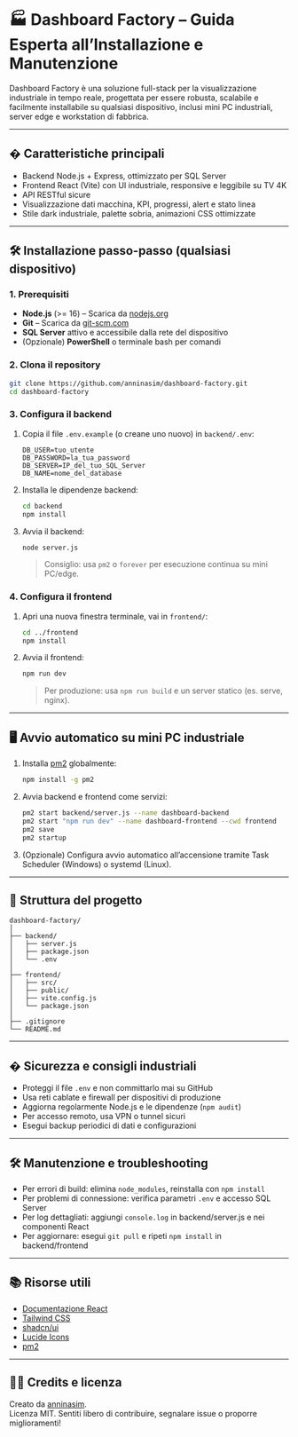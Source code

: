 
# 🏭 Dashboard Factory – Guida Esperta all’Installazione e Manutenzione

Dashboard Factory è una soluzione full-stack per la visualizzazione industriale in tempo reale, progettata per essere robusta, scalabile e facilmente installabile su qualsiasi dispositivo, inclusi mini PC industriali, server edge e workstation di fabbrica.

---

## � Caratteristiche principali

- Backend Node.js + Express, ottimizzato per SQL Server
- Frontend React (Vite) con UI industriale, responsive e leggibile su TV 4K
- API RESTful sicure
- Visualizzazione dati macchina, KPI, progressi, alert e stato linea
- Stile dark industriale, palette sobria, animazioni CSS ottimizzate

---

## 🛠️ Installazione passo-passo (qualsiasi dispositivo)

### 1. Prerequisiti

- **Node.js** (>= 16) – Scarica da [nodejs.org](https://nodejs.org/)
- **Git** – Scarica da [git-scm.com](https://git-scm.com/)
- **SQL Server** attivo e accessibile dalla rete del dispositivo
- (Opzionale) **PowerShell** o terminale bash per comandi

### 2. Clona il repository

```bash
git clone https://github.com/anninasim/dashboard-factory.git
cd dashboard-factory
```

### 3. Configura il backend

1. Copia il file `.env.example` (o creane uno nuovo) in `backend/.env`:
   ```env
   DB_USER=tuo_utente
   DB_PASSWORD=la_tua_password
   DB_SERVER=IP_del_tuo_SQL_Server
   DB_NAME=nome_del_database
   ```
2. Installa le dipendenze backend:
   ```bash
   cd backend
   npm install
   ```
3. Avvia il backend:
   ```bash
   node server.js
   ```
   > Consiglio: usa `pm2` o `forever` per esecuzione continua su mini PC/edge.

### 4. Configura il frontend

1. Apri una nuova finestra terminale, vai in `frontend/`:
   ```bash
   cd ../frontend
   npm install
   ```
2. Avvia il frontend:
   ```bash
   npm run dev
   ```
   > Per produzione: usa `npm run build` e un server statico (es. serve, nginx).

---

## 🖥️ Avvio automatico su mini PC industriale

1. Installa [pm2](https://pm2.keymetrics.io/) globalmente:
   ```bash
   npm install -g pm2
   ```
2. Avvia backend e frontend come servizi:
   ```bash
   pm2 start backend/server.js --name dashboard-backend
   pm2 start "npm run dev" --name dashboard-frontend --cwd frontend
   pm2 save
   pm2 startup
   ```
3. (Opzionale) Configura avvio automatico all’accensione tramite Task Scheduler (Windows) o systemd (Linux).

---

## 🧩 Struttura del progetto

```
dashboard-factory/
│
├── backend/
│   ├── server.js
│   ├── package.json
│   └── .env
│
├── frontend/
│   ├── src/
│   ├── public/
│   ├── vite.config.js
│   └── package.json
│
├── .gitignore
└── README.md
```

---

## �️ Sicurezza e consigli industriali

- Proteggi il file `.env` e non committarlo mai su GitHub
- Usa reti cablate e firewall per dispositivi di produzione
- Aggiorna regolarmente Node.js e le dipendenze (`npm audit`)
- Per accesso remoto, usa VPN o tunnel sicuri
- Esegui backup periodici di dati e configurazioni

---

## 🛠️ Manutenzione e troubleshooting

- Per errori di build: elimina `node_modules`, reinstalla con `npm install`
- Per problemi di connessione: verifica parametri `.env` e accesso SQL Server
- Per log dettagliati: aggiungi `console.log` in backend/server.js e nei componenti React
- Per aggiornare: esegui `git pull` e ripeti `npm install` in backend/frontend

---

## 📚 Risorse utili

- [Documentazione React](https://react.dev/)
- [Tailwind CSS](https://tailwindcss.com/docs)
- [shadcn/ui](https://ui.shadcn.com/)
- [Lucide Icons](https://lucide.dev/icons/)
- [pm2](https://pm2.keymetrics.io/)

---

## 👷‍♂️ Credits e licenza

Creato da [anninasim](https://github.com/anninasim).<br>
Licenza MIT. Sentiti libero di contribuire, segnalare issue o proporre miglioramenti!
